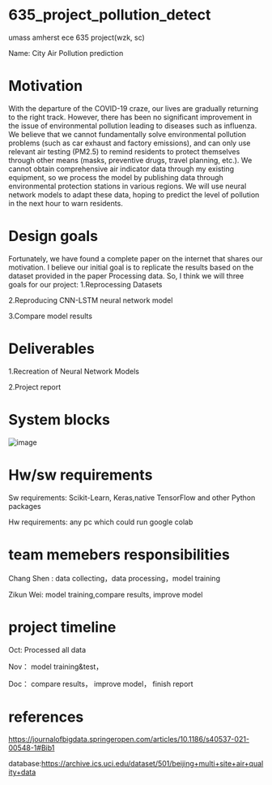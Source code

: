# 635_project_pollution_detect
umass amherst ece 635 project(wzk, sc)

Name: City Air Pollution prediction 



# Motivation
With the departure of the COVID-19 craze, our lives are gradually returning to the right track. However, there has been no significant improvement in the issue of environmental pollution leading to diseases such as influenza. We believe that we cannot fundamentally solve environmental pollution problems (such as car exhaust and factory emissions), and can only use relevant air testing (PM2.5) to remind residents to protect themselves through other means (masks, preventive drugs, travel planning, etc.). We cannot obtain comprehensive air indicator data through my existing equipment, so we process the model by publishing data through environmental protection stations in various regions. We will use neural network models to adapt these data, hoping to predict the level of pollution in the next hour to warn residents.

 
# Design goals
Fortunately, we have found a complete paper on the internet that shares our motivation. I believe our initial goal is to replicate the results based on the dataset provided in the paper
Processing data. So, I think we will three goals for our project:
1.Reprocessing Datasets

2.Reproducing CNN-LSTM neural network model

3.Compare model results

# Deliverables
1.Recreation of Neural Network Models


2.Project report


# System blocks
![image](https://github.com/EX1cyclone/635_project_pollution_detect/assets/48908740/3a9748c4-b833-4600-940d-632534ebfc5b)


# Hw/sw requirements
Sw requirements: Scikit-Learn, Keras,native TensorFlow and other Python packages

Hw requirements: any pc which could run google colab

# team memebers responsibilities
Chang Shen : data collecting，data processing，model training

Zikun Wei: model training,compare  results, improve model

# project timeline
Oct: Processed all data

Nov： model training&test，

Doc： compare results， improve model， finish report

# references
https://journalofbigdata.springeropen.com/articles/10.1186/s40537-021-00548-1#Bib1

database:https://archive.ics.uci.edu/dataset/501/beijing+multi+site+air+quality+data
